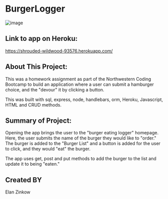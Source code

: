 # BurgerLogger

![image](https://user-images.githubusercontent.com/71417500/104115482-83f03000-52d5-11eb-9b10-17e02e5d011e.png)

## Link to app on Heroku:

https://shrouded-wildwood-93576.herokuapp.com/

## About This Project:

This was a homework assignment as part of the Northwestern Coding Bootcamp to build an application where a user can submit a hamburger choice, and the "devour" it by clicking a button.

This was built with sql, express, node, handlebars, orm, Heroku, Javascript, HTML and CRUD methods.

## Summary of Project:

Opening the app brings the user to the "burger eating logger" homepage. Here, the user submits the name of the burger they would like to "order." The burger is added to the "Burger List" and a button is added for the user to click, and they would "eat" the burger.

The app uses get, post and put methods to add the burger to the list and update it to being "eaten."
## Created BY

Elan Zinkow
